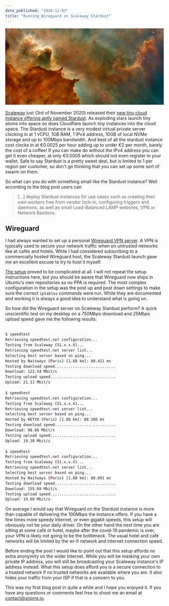 ```yaml
---
date_published: "2020-11-03"
title: "Running Wireguard on Scaleway Stardust"
---
```


![star-dust](../images/star-dust.jpg)

[Scaleway](https://scaleway.com) just (3rd of November 2020) released their [new tiny cloud instance offering aptly named Stardust](https://blog.scaleway.com/a-star-is-born-as-scaleway-launches-stardust-the-worlds-most-cost-effective-cloud-instance/).
As exploding stars launch tiny atoms into space so does Cloudflare launch tiny instances into the cloud space.
The Stardust instance is a very modest virtual private server clocking in at 1 vCPU, 1GB RAM, 1 IPv4 address, 10GB of local  NVMe storage and up to 100Mbps bandwidth.
And best of all the stardust instance cost clocks in at €0.0025 per hour adding up to under €2 per month, barely the cost of a coffee!
If you can make do without the IPv4 address you can get it even cheaper, at only €0.0005 which should not even register in your wallet.
Safe to say Stardust is a pretty sweet deal, but is limited to 1 per region per customer, so don't go thinking that you can set up some sort of swarm on them.

So what can you do with something small like the Stardust instance?
Well according to the blog post users can
> [...] deploy Stardust instances for use cases such as creating their own workers free from vendor lock-in, configuring triggers and daemons, as well as small Load-Balanced LAMP websites, VPN or Network Bastions.

## Wireguard

I had always wanted to set up a personal [Wireguard VPN server](https://www.wireguard.com/).
A VPN is typically used to secure your network traffic when on untrusted networks like at cafés and hotels.
While I had considered subscribing to a commercially hosted Wireguard host, the Scaleway Stardust launch gave me an excellent excuse to try to host it myself.

[The setup](https://www.scaleway.com/en/docs/installing-wireguard-vpn-linux/) proved to be complicated at all.
I will not repeat the setup instructions here, but you should be aware that Wireguard now ships in Ubuntu's own repositories so no PPA is required.
The most complex configuration in the setup was the post up and post down settings to make sure the correct `iptables` commands were run.
While  they are documented and working it is always a good idea to understand what is going on.

So how did the Wireguard server on Scaleway Stardust perform?
A quick unscientific test on my desktop on a _750Mbps_ download and _25Mbps_ upload speed gave me the following results:

```bash

$ speedtest
Retrieving speedtest.net configuration...
Testing from Scaleway (51.x.x.X)...
Retrieving speedtest.net server list...
Selecting best server based on ping...
Hosted by Naitways (Paris) [1.88 km]: 80.411 ms
Testing download speed...........................
Download: 122.54 Mbit/s
Testing upload speed.............................
Upload: 21.11 Mbit/s

$ speedtest
Retrieving speedtest.net configuration...
Testing from Scaleway (51.x.x.X)...
Retrieving speedtest.net server list...
Selecting best server based on ping...
Hosted by KEYYO (Paris) [1.88 km]: 80.166 ms
Testing download speed...........................
Download: 98.86 Mbit/s
Testing upload speed.............................
Upload: 19.38 Mbit/s

$ speedtest
Retrieving speedtest.net configuration...
Testing from Scaleway (51.x.x.X)...
Retrieving speedtest.net server list...
Selecting best server based on ping...
Hosted by Naitways (Paris) [1.88 km]: 80.891 ms
Testing download speed...........................
Download: 155.69 Mbit/s
Testing upload speed.............................
Upload: 19.60 Mbit/s
```

On average I would say that Wireguard on the Stardust instance is more than capable of delivering the 100Mbps the instance offers.
If you have a few times more speedy Internet, or even gigabit speeds, this setup will obviously not be your daily driver.
On the other hand the next time you are sitting at some café or hotel, maybe after the covid-19 pandemic is over, your VPN is likely not going to be the bottleneck.
The usual hotel and café networks will be limited by the wi-fi network and internet connection speed.

Before ending the post I would like to point out that this setup affords no extra anonymity on the wider Internet.
While you will be masking your own private IP address, you will still be broadcasting your Scaleway instance's IP address instead.
What this setup does afford you is a secure connection to a trusted network if no trusted networks are available where you are.
It also hides your traffic from your ISP if that is a concern to you.

This was my first blog post in quite a while and I hope you enjoyed it.
If you have any questions or comments feel free to shoot me an email at [contact@snorre.io](mailto:contact@snorre.io).

